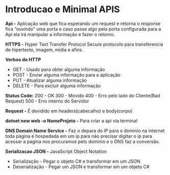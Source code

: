 # Introducao e Minimal APIS
**Api -** Aplicação web que fica esperando um request e retorna o response fica “ouvindo” uma porta e caso passe algo pela porta configurada para a Api ela irá manipular a informação e fazer o retorno.

**HTTPS -** Hyper Text Transfer Protocol Secure protocolo para transferencia de hipertexto, imagem, midia e afins.

**Verbos do HTTP**
- GET - Usado para obter alguma informação
- POST - Enviar alguma informação para a aplicação
- PUT - Atualizar alguma informação
- DELETE - Para excluir alguma informação

**Status Code:**
200 - OK 
300 - Movido
400 - Erro pelo lado do Cliente(Bad Request)
500 - Erro interno do Servidor

**Request -** É devidido em headers(cabecalho) e body(corpo)

**dotnet new web -o NomeProjeto -** Para criar a api via terminal

**DNS Domain Name Service -** Faz o depara do IP para o dominio na internet toda página é hospedada em um ip para não precisar digitar o ip para acessar a pagina nos procuramos pelo dominio e o DNS faz a conversão.

**Serializacao JSON -** JavaScript Object Notation
- Serialização - Pegar o objeto C# e transformar em um JSON
- Deserialização - Pegar um JSON e transformar em um objeto C#